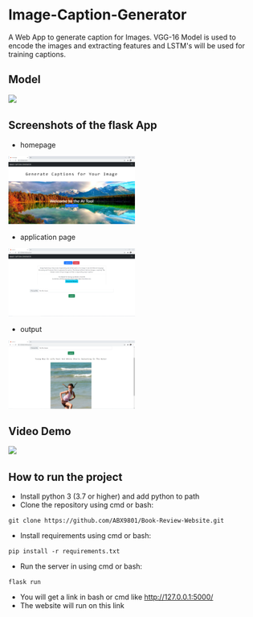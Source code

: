 # Image-Caption-Generator
A Web App to generate caption for Images. VGG-16 Model is used to encode the images and extracting features and LSTM's will be used for training captions.

## Model
<img src = "https://raw.githubusercontent.com/yunjey/pytorch-tutorial/master/tutorials/03-advanced/image_captioning/png/model.png" width = 50%>

## Screenshots of the flask App
- homepage
<img src = "screenshots/home.PNG" width = 50%>

- application page
<img src = "screenshots/cap.PNG" width = 50%>

- output
<img src = "screenshots/Capture.PNG" width = 50%>

## Video Demo
<img src = "screenshots/vdo.gif" width = 50%>

## How to run the project
- Install python 3 (3.7 or higher) and add python to path
- Clone the repository using cmd or bash:
```shell
git clone https://github.com/ABX9801/Book-Review-Website.git
```
- Install requirements using cmd or bash:
```shell
pip install -r requirements.txt
```
- Run the server in using cmd or bash:
```shell
flask run
```
- You will get a link in bash or cmd like http://127.0.0.1:5000/
- The website will run on this link

